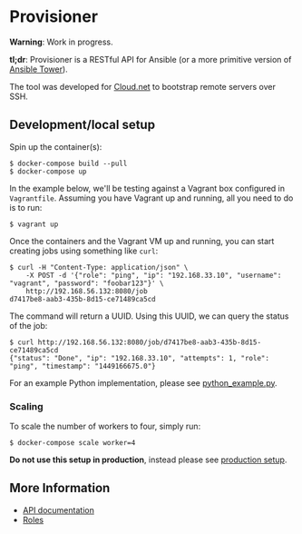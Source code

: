 # Provisioner

**Warning**: Work in progress.

**tl;dr**: Provisioner is a RESTful API for Ansible (or a more primitive version of [Ansible Tower](https://www.ansible.com/tower)).

The tool was developed for [Cloud.net](https://www.cloud.net) to bootstrap remote servers over SSH.

## Development/local setup

Spin up the container(s):

```
$ docker-compose build --pull
$ docker-compose up
```

In the example below, we'll be testing against a Vagrant box configured in `Vagrantfile`. Assuming you have Vagrant up and running, all you need to do is to run:

```
$ vagrant up
```

Once the containers and the Vagrant VM up and running, you can start creating jobs using something like `curl`:

```
$ curl -H "Content-Type: application/json" \
    -X POST -d '{"role": "ping", "ip": "192.168.33.10", "username": "vagrant", "password": "foobar123"}' \
    http://192.168.56.132:8080/job
d7417be8-aab3-435b-8d15-ce71489ca5cd
```

The command will return a UUID. Using this UUID, we can query the status of the job:

```
$ curl http://192.168.56.132:8080/job/d7417be8-aab3-435b-8d15-ce71489ca5cd
{"status": "Done", "ip": "192.168.33.10", "attempts": 1, "role": "ping", "timestamp": "1449166675.0"}
```

For an example Python implementation, please see [python_example.py](example/python_example.py).

### Scaling

To scale the number of workers to four, simply run:

```
$ docker-compose scale worker=4
```

**Do not use this setup in production**, instead please see [production setup](doc/production_setup.md).

## More Information

 * [API documentation](doc/api.md)
 * [Roles](doc/roles/)
